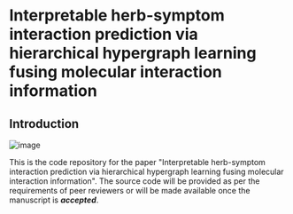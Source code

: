 # Interpretable herb-symptom interaction prediction via hierarchical hypergraph learning fusing molecular interaction information
## Introduction
![image](https://github.com/Xudong-Liang/HHGKAN/blob/main/overview.png)

This is the code repository for the paper "Interpretable herb-symptom interaction prediction via hierarchical hypergraph learning fusing molecular interaction information". The source code will be provided as per the requirements of peer reviewers or will be made available once the manuscript is **_accepted_**.
